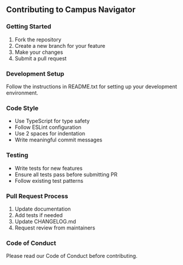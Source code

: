 ## Contributing to Campus Navigator

### Getting Started
1. Fork the repository
2. Create a new branch for your feature
3. Make your changes
4. Submit a pull request

### Development Setup
Follow the instructions in README.txt for setting up your development environment.

### Code Style
- Use TypeScript for type safety
- Follow ESLint configuration
- Use 2 spaces for indentation
- Write meaningful commit messages

### Testing
- Write tests for new features
- Ensure all tests pass before submitting PR
- Follow existing test patterns

### Pull Request Process
1. Update documentation
2. Add tests if needed
3. Update CHANGELOG.md
4. Request review from maintainers

### Code of Conduct
Please read our Code of Conduct before contributing.
